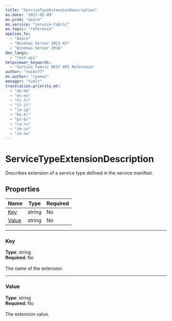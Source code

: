 ```yaml
---
title: "ServiceTypeExtensionDescription"
ms.date: "2017-05-09"
ms.prod: "azure"
ms.service: "service-fabric"
ms.topic: "reference"
applies_to: 
  - "Azure"
  - "Windows Server 2012 R2"
  - "Windows Server 2016"
dev_langs: 
  - "rest-api"
helpviewer_keywords: 
  - "Service Fabric REST API Reference"
author: "rwike77"
ms.author: "ryanwi"
manager: "timlt"
translation.priority.mt: 
  - "de-de"
  - "es-es"
  - "fr-fr"
  - "it-it"
  - "ja-jp"
  - "ko-kr"
  - "pt-br"
  - "ru-ru"
  - "zh-cn"
  - "zh-tw"
---
```

# ServiceTypeExtensionDescription

Describes extension of a service type defined in the service manifest.

## Properties
| Name | Type | Required |
| --- | --- | --- |
| [Key](#key) | string | No |
| [Value](#value) | string | No |

____
### Key
__Type__: string <br/>
__Required__: No<br/>
<br/>
The name of the extension.

____
### Value
__Type__: string <br/>
__Required__: No<br/>
<br/>
The extension value.
